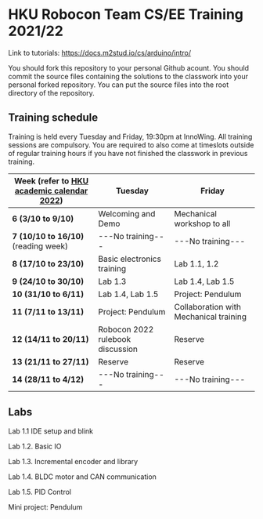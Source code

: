 # HKU Robocon Team CS/EE Training 2021/22

Link to tutorials: https://docs.m2stud.io/cs/arduino/intro/

You should fork this repository to your personal Github acount.
You should commit the source files containing the solutions to the classwork into your personal forked repository.
You can put the source files into the root directory of the repository.

## Training schedule

Training is held every Tuesday and Friday, 19:30pm at InnoWing.
All training sessions are compulsory.
You are required to also come at timeslots outside of regular training hours if you have not finished the classwork in previous training.

|Week (refer to [HKU academic calendar 2022](https://www.scifac.hku.hk/f/page/4832/14427/Academic_Calendar_2021-2022.pdf))|Tuesday|Friday|
|----|-------|------|
|**6 (3/10 to 9/10)**|Welcoming and Demo|Mechanical workshop to all|
|**7 (10/10 to 16/10)** (reading week)|---No training---|---No training---|
|**8 (17/10 to 23/10)**|Basic electronics training|Lab 1.1, 1.2|
|**9 (24/10 to 30/10)**|Lab 1.3|Lab 1.4, Lab 1.5|
|**10 (31/10 to 6/11)**|Lab 1.4, Lab 1.5|Project: Pendulum|
|**11 (7/11 to 13/11)**|Project: Pendulum|Collaboration with Mechanical training|
|**12 (14/11 to 20/11)**|Robocon 2022 rulebook discussion|Reserve|
|**13 (21/11 to 27/11)**|Reserve|Reserve|
|**14 (28/11 to 4/12)**|---No training---|---No training---|

## Labs

Lab 1.1 IDE setup and blink

Lab 1.2. Basic IO

Lab 1.3. Incremental encoder and library

Lab 1.4. BLDC motor and CAN communication

Lab 1.5. PID Control

Mini project: Pendulum

